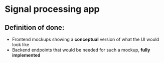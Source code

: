 # Signal processing app

## Definition of done:
* Frontend mockups showing a **conceptual** version of what the UI would look like
* Backend endpoints that would be needed for such a mockup, **fully implemented**
